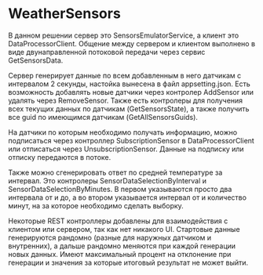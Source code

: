 # WeatherSensors

В данном решении сервер это SensorsEmulatorService, а клиент это DataProcessorClient.
Общение между сервером и клиентом выполнено в виде двунаправленной потоковой передачи через сервис GetSensorsData.

Сервер генерирует данные по всем добавленным в него датчикам с интервалом 2 секунды, настойка вынесена в файл appsetting.json.
Есть возможность добавлять новые датчики через контролер AddSensor или удалять через RemoveSensor.
Также есть контролеры для получения всех текущих данных по датчикам (GetSensorsState), а также получить все guid по имеющимся датчикам (GetAllSensorsGuids).

На датчики по которым необходимо получать информацию, можно подписаться через контроллер SubscriptionSensor в DataProcessorClient или отписаться через UnsubscriptionSensor. Данные на подписку или отписку передаются в потоке.

Также можно сгенерировать ответ по средней температуре за интервал. Это контролеры SensorDataSelectionByInterval и SensorDataSelectionByMinutes. В первом указываются просто два интервала от и до, а во втором указывается интервал от и количество минут, на за которое необходимо сделать выборку.

Некоторые REST контроллеры добавлены для взаимодействия с клиентом или сервером, так как нет никакого UI.
Стартовые данные генерируются рандомно (разные для наружных датчиком и внутренних), а дальше рандомно меняются при каждой генерации новых данных. Имеют максимальный процент на отклонение при генерации и значения за которые итоговый результат не может выйти.
